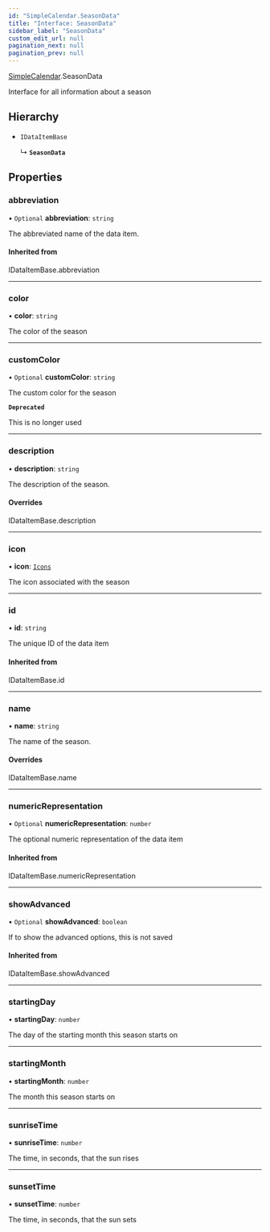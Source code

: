 ```yaml
---
id: "SimpleCalendar.SeasonData"
title: "Interface: SeasonData"
sidebar_label: "SeasonData"
custom_edit_url: null
pagination_next: null
pagination_prev: null
---
```


[SimpleCalendar](../namespaces/SimpleCalendar.md).SeasonData

Interface for all information about a season

## Hierarchy

- `IDataItemBase`

  ↳ **`SeasonData`**

## Properties

### abbreviation

• `Optional` **abbreviation**: `string`

The abbreviated name of the data item.

#### Inherited from

IDataItemBase.abbreviation

___

### color

• **color**: `string`

The color of the season

___

### customColor

• `Optional` **customColor**: `string`

The custom color for the season

**`Deprecated`**

This is no longer used

___

### description

• **description**: `string`

The description of the season.

#### Overrides

IDataItemBase.description

___

### icon

• **icon**: [`Icons`](../enums/SimpleCalendar.api.Icons.md)

The icon associated with the season

___

### id

• **id**: `string`

The unique ID of the data item

#### Inherited from

IDataItemBase.id

___

### name

• **name**: `string`

The name of the season.

#### Overrides

IDataItemBase.name

___

### numericRepresentation

• `Optional` **numericRepresentation**: `number`

The optional numeric representation of the data item

#### Inherited from

IDataItemBase.numericRepresentation

___

### showAdvanced

• `Optional` **showAdvanced**: `boolean`

If to show the advanced options, this is not saved

#### Inherited from

IDataItemBase.showAdvanced

___

### startingDay

• **startingDay**: `number`

The day of the starting month this season starts on

___

### startingMonth

• **startingMonth**: `number`

The month this season starts on

___

### sunriseTime

• **sunriseTime**: `number`

The time, in seconds, that the sun rises

___

### sunsetTime

• **sunsetTime**: `number`

The time, in seconds, that the sun sets

